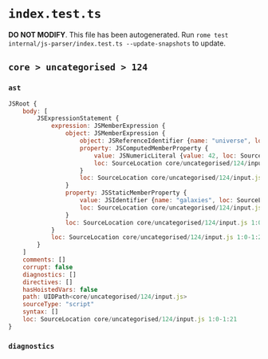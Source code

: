 # `index.test.ts`

**DO NOT MODIFY**. This file has been autogenerated. Run `rome test internal/js-parser/index.test.ts --update-snapshots` to update.

## `core > uncategorised > 124`

### `ast`

```javascript
JSRoot {
	body: [
		JSExpressionStatement {
			expression: JSMemberExpression {
				object: JSMemberExpression {
					object: JSReferenceIdentifier {name: "universe", loc: SourceLocation core/uncategorised/124/input.js 1:0-1:8 (universe)}
					property: JSComputedMemberProperty {
						value: JSNumericLiteral {value: 42, loc: SourceLocation core/uncategorised/124/input.js 1:9-1:11}
						loc: SourceLocation core/uncategorised/124/input.js 1:8-1:12
					}
					loc: SourceLocation core/uncategorised/124/input.js 1:0-1:12
				}
				property: JSStaticMemberProperty {
					value: JSIdentifier {name: "galaxies", loc: SourceLocation core/uncategorised/124/input.js 1:13-1:21 (galaxies)}
					loc: SourceLocation core/uncategorised/124/input.js 1:13-1:21 (galaxies)
				}
				loc: SourceLocation core/uncategorised/124/input.js 1:0-1:21
			}
			loc: SourceLocation core/uncategorised/124/input.js 1:0-1:21
		}
	]
	comments: []
	corrupt: false
	diagnostics: []
	directives: []
	hasHoistedVars: false
	path: UIDPath<core/uncategorised/124/input.js>
	sourceType: "script"
	syntax: []
	loc: SourceLocation core/uncategorised/124/input.js 1:0-1:21
}
```

### `diagnostics`

```

```
